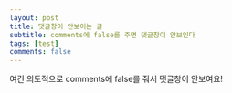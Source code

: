 ```yaml
---
layout: post
title: 댓글창이 안보이는 글
subtitle: comments에 false를 주면 댓글창이 안보인다
tags: [test]
comments: false
---
```


여긴 의도적으로 comments에 false를 줘서 댓글창이 안보여요!